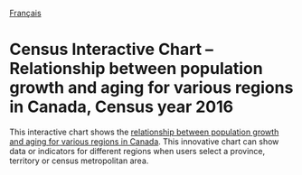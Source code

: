 [Français](README-fr.md)

# Census Interactive Chart – Relationship between population growth and aging for various regions in Canada, Census year 2016 #

This interactive chart shows the [relationship between population growth and aging for various regions in Canada](http://www12.statcan.gc.ca/census-recensement/2016/dp-pd/dv-vd/scatterplot-diagrammededispersion/index-en.html).
This innovative chart can show data or indicators for different regions when users select a province, territory or census metropolitan area.
